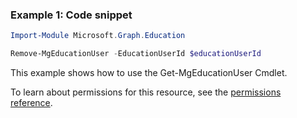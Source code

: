 ### Example 1: Code snippet

```powershellImport-Module Microsoft.Graph.Education

Remove-MgEducationUser -EducationUserId $educationUserId
```
This example shows how to use the Get-MgEducationUser Cmdlet.
To learn about permissions for this resource, see the [permissions reference](/graph/permissions-reference).

